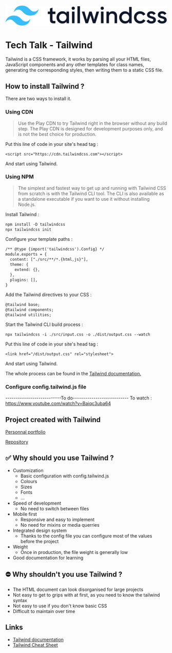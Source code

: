 ![Logo Tailwind](assets/tailwindcss-logotype.svg)

# Tech Talk - Tailwind

Tailwind is a CSS framework, it works by parsing all your HTML files, JavaScript components and any other templates for class names, generating the corresponding styles, then writing them to a static CSS file.

## How to install Tailwind ?

There are two ways to install it.

### Using CDN

> Use the Play CDN to try Tailwind right in the browser without any build step. The Play CDN is designed for development purposes only, and is not the best choice for production. 

Put this line of code in your site's head tag :

```
<script src="https://cdn.tailwindcss.com"></script>
```

And start using Tailwind.

### Using NPM

> The simplest and fastest way to get up and running with Tailwind CSS from scratch is with the Tailwind CLI tool. The CLI is also available as a standalone executable if you want to use it without installing Node.js.

Install Tailwind :

```
npm install -D tailwindcss
npx tailwindcss init
```

Configure your template paths :

```
/** @type {import('tailwindcss').Config} */
module.exports = {
  content: ["./src/**/*.{html,js}"],
  theme: {
    extend: {},
  },
  plugins: [],
}
```

Add the Tailwind directives to your CSS :

```
@tailwind base;
@tailwind components;
@tailwind utilities;
```

Start the Tailwind CLI build process :

```
npx tailwindcss -i ./src/input.css -o ./dist/output.css --watch
```

Put this line of code in your site's head tag :

```
<link href="/dist/output.css" rel="stylesheet">
```

And start using Tailwind.

The whole process can be found in the  [Tailwind documentation.](https://tailwindcss.com/docs/installation/play-cdn)

### Configure config.tailwind.js file

---------------------------To do---------------------------
To watch : https://www.youtube.com/watch?v=Baiqc3uba64

## Project created with Tailwind

[Personnal portfolio](https://vvkdo98.github.io/portfolio/)

[Repository](https://github.com/VVKDO98/portfolio)

## ✅ Why should you use Tailwind ?

- Customization
    - Basic configuration with config.tailwind.js
    - Colours
    - Sizes
    - Fonts
    - ...
- Speed of development
    - No need to switch between files
- Mobile first
    - Responsive and easy to implement
    - No need for mixins or media querries
- Integrated design system
    - Thanks to the config file you can configure most of the values before the project
- Weight
    - Once in production, the file weight is generally low
- Good documentation for learning

## ⛔ Why shouldn't you use Tailwind ?

- The HTML document can look disorganised for large projects
- Not easy to get to grips with at first, as you need to know the tailwind syntax
- Not easy to use if you don't know basic CSS
- Difficult to maintain over time

## Links

- [Tailwind documentation](https://tailwindcss.com/docs/installation)
- [Tailwind Cheat Sheet](https://flowbite.com/tools/tailwind-cheat-sheet/)
